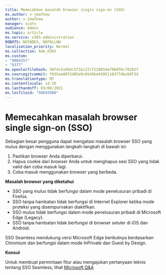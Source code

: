 ```yaml
---
title: Memecahkan masalah browser single sign-on (SSO)
ms.author: v-jmathew
author: v-jmathew
manager: scotv
audience: Admin
ms.topic: article
ms.service: o365-administration
ROBOTS: NOINDEX, NOFOLLOW
localization_priority: Normal
ms.collection: Adm_O365
ms.custom:
- "9004357"
- "9377"
ms.openlocfilehash: 507dc5a3bdc5f1bc27cf12865daf98df6c702827
ms.sourcegitcommit: f835aa80f2d85e9c0549be9395110377dba50f3d
ms.translationtype: MT
ms.contentlocale: id-ID
ms.lasthandoff: 03/08/2021
ms.locfileid: "50693900"
---
```

# <a name="troubleshoot-seamless-single-sign-on-sso-browser-issues"></a>Memecahkan masalah browser single sign-on (SSO)

Sebagian besar pengguna dapat mengatasi masalah browser SSO yang mulus dengan menggunakan langkah-langkah di bawah ini:

1. Pastikan browser Anda diperbarui.
2. Hapus cookie dari browser Anda untuk menghapus sesi SSO yang tidak valid dan coba masuk lagi.
3. Coba masuk menggunakan browser yang berbeda.

**Masalah browser yang diketahui**

- SSO yang mulus tidak berfungsi dalam mode penelusuran pribadi di Firefox.
- SSO tanpa hambatan tidak berfungsi di Internet Explorer ketika mode proteksi yang disempurnakan diaktifkan.
- SSO mulus tidak berfungsi dalam mode penelusuran pribadi di Microsoft Edge (Legacy).
- SSO tanpa hambatan tidak berfungsi di browser seluler di iOS dan Android.

SSO Seamless mendukung versi Microsoft Edge berikutnya berdasarkan Chromium dan berfungsi dalam mode InPrivate dan Guest by Design.

**Konsul**

Untuk membuat permintaan fitur atau mengajukan pertanyaan teknis tentang SSO Seamless, lihat [Microsoft Q&A](https://docs.microsoft.com/answers/topics/azure-ad-single-sign-on.html)
